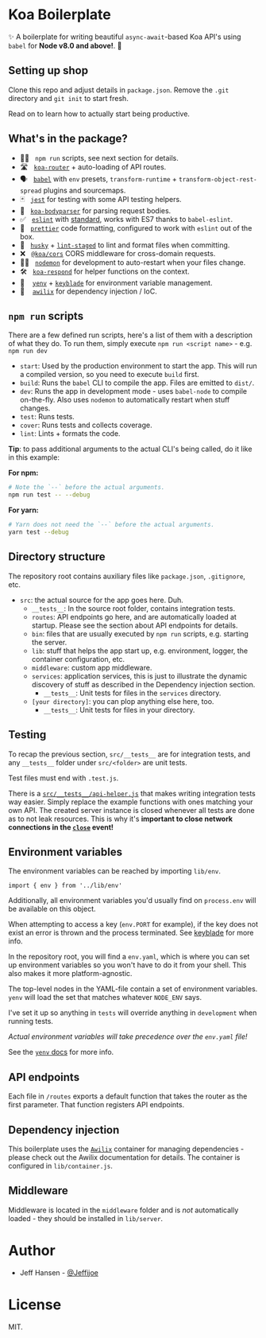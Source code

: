 # Koa Boilerplate

✨ A boilerplate for writing beautiful `async-await`-based Koa API's using `babel` for **Node v8.0 and above!**. 🚀

## Setting up shop

Clone this repo and adjust details in `package.json`. Remove the `.git` directory and `git init` to start fresh.

Read on to learn how to actually start being productive.

## What's in the package?

* 🏃‍♀️&nbsp;&nbsp;&nbsp;`npm run` scripts, see next section for details.
* 🛣 &nbsp;&nbsp;[`koa-router`][koa-router] + auto-loading of API routes.
* 🗣&nbsp;&nbsp;&nbsp;[`babel`][babel] with `env` presets, `transform-runtime` + `transform-object-rest-spread` plugins and sourcemaps.
* 🃏&nbsp;&nbsp;&nbsp;[`jest`][jest] for testing with some API testing helpers.
* 💪&nbsp;&nbsp;&nbsp;[`koa-bodyparser`][koa-bodyparser] for parsing request bodies.
* ✅ &nbsp;&nbsp;[`eslint`][eslint] with [standard][standard], works with ES7 thanks to `babel-eslint`.
* 👀 &nbsp;&nbsp;[`prettier`][prettier] code formatting, configured to work with `eslint` out of the box.
* 🐶 &nbsp;&nbsp;[`husky`][husky] + [`lint-staged`][lint-staged] to lint and format files when committing.
* ❌ &nbsp;&nbsp;[`@koa/cors`][cors] CORS middleware for cross-domain requests.
* 🕵️‍♀️&nbsp;&nbsp;&nbsp;[`nodemon`][nodemon] for development to auto-restart when your files change.
* 🛠 &nbsp;&nbsp;[`koa-respond`][respond] for helper functions on the context.
* 📄 &nbsp;&nbsp;&nbsp;[`yenv`][yenv] + [`keyblade`][keyblade] for environment variable management.
* 💉 &nbsp;&nbsp;&nbsp;[`awilix`][awilix] for dependency injection / IoC.

## `npm run` scripts

There are a few defined run scripts, here's a list of them with a description of what they do. To run them, simply execute `npm run <script name>` - e.g. `npm run dev`

* `start`: Used by the production environment to start the app. This will run a compiled version, so you need to execute `build` first.
* `build`: Runs the `babel` CLI to compile the app. Files are emitted to `dist/`.
* `dev`: Runs the app in development mode - uses `babel-node` to compile on-the-fly. Also uses `nodemon` to automatically restart when stuff changes.
* `test`: Runs tests.
* `cover`: Runs tests and collects coverage.
* `lint`: Lints + formats the code.

**Tip**: to pass additional arguments to the actual CLI's being called, do it like in this example:

**For npm:**

```bash
# Note the `--` before the actual arguments.
npm run test -- --debug
```

**For yarn:**

```bash
# Yarn does not need the `--` before the actual arguments.
yarn test --debug
```

## Directory structure

The repository root contains auxiliary files like `package.json`, `.gitignore`, etc.

* `src`: the actual source for the app goes here. Duh.
  * `__tests__`: In the source root folder, contains integration tests.
  * `routes`: API endpoints go here, and are automatically loaded at startup. Please see the section about API endpoints for details.
  * `bin`: files that are usually executed by `npm run` scripts, e.g. starting the server.
  * `lib`: stuff that helps the app start up, e.g. environment, logger, the container configuration, etc.
  * `middleware`: custom app middleware.
  * `services`: application services, this is just to illustrate the dynamic discovery of stuff as described in the Dependency injection section.
    * `__tests__`: Unit tests for files in the `services` directory.
  * `[your directory]`: you can plop anything else here, too.
    * `__tests__`: Unit tests for files in your directory.

## Testing

To recap the previous section, `src/__tests__` are for integration tests, and any `__tests__` folder under `src/<folder>` are unit tests.

Test files must end with `.test.js`.

There is a [`src/__tests__/api-helper.js`][api-helper] that makes writing integration tests way easier. Simply replace the example functions with ones matching your own API. The created server instance is closed whenever all tests are done as to not leak resources. This is why it's **important to close network connections in the [`close`][close-event] event!**

## Environment variables

The environment variables can be reached by importing `lib/env`.

```
import { env } from '../lib/env'
```

Additionally, all environment variables you'd usually find on `process.env` will be available on this object.

When attempting to access a key (`env.PORT` for example), if the key does not exist an error is thrown and the process terminated. See [keyblade][keyblade] for more info.

In the repository root, you will find a `env.yaml`, which is where you can set up environment variables so you won't have to do it from your shell. This also makes it more platform-agnostic.

The top-level nodes in the YAML-file contain a set of environment variables.
`yenv` will load the set that matches whatever `NODE_ENV` says.

I've set it up so anything in `tests` will override anything in `development` when running tests.

*Actual environment variables will take precedence over the `env.yaml` file!*

See the [`yenv` docs](https://github.com/jeffijoe/yenv) for more info.

## API endpoints

Each file in `/routes` exports a default function that takes the router as the first parameter. That function registers API endpoints.

## Dependency injection

This boilerplate uses the [`Awilix`](https://github.com/jeffijoe/awilix) container for managing dependencies - please check out the Awilix documentation
for details. The container is configured in `lib/container.js`.

## Middleware

Middleware is located in the `middleware` folder and is *not* automatically loaded - they should be installed in `lib/server`.

# Author

* Jeff Hansen - [@Jeffijoe](https://twitter.com/Jeffijoe)

# License

MIT.

[api-helper]: /src/__tests__/api-helper.js
[close-event]: /src/lib/server.js#L58
[standard]: http://standardjs.com/
[koa-router]: https://github.com/alexmingoia/koa-router
[babel]: https://github.com/babel/babel
[jest]: https://github.com/facebook/jest
[koa-bodyparser]: https://github.com/koajs/bodyparser
[eslint]: https://github.com/eslint/eslint
[prettier]: https://github.com/prettier/prettier
[husky]: https://github.com/typicode/husky
[lint-staged]: https://github.com/okonet/lint-staged
[cors]: https://github.com/koajs/cors
[nodemon]: https://github.com/remy/nodemon
[respond]: https://github.com/jeffijoe/koa-respond
[yenv]: https://github.com/jeffijoe/yenv
[keyblade]: https://github.com/jeffijoe/keyblade
[awilix]: https://github.com/jeffijoe/awilix
[keyblade]: https://github.com/jeffijoe/keyblade
[smid]: https://github.com/jeffijoe/smid
[fejl]: https://github.com/jeffijoe/fejl
